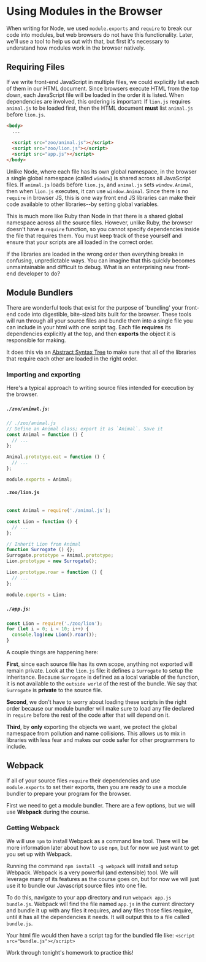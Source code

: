 # Using Modules in the Browser

When writing for Node, we used `module.exports` and `require` to break
our code into modules, but web browsers do not have this functionality.
Later, we'll use a tool to help us out with that, but first it's
necessary to understand how modules work in the browser natively.

## Requiring Files

If we write front-end JavaScript in multiple files, we could explicitly
list each of them in our HTML document. Since browsers execute HTML from
the top down, each JavaScript file will be loaded in the order it is
listed. When dependencies are involved, this ordering is important: If
`lion.js` requires `animal.js` to be loaded first, then the HTML
document **must** list `animal.js` before `lion.js`.

```html
<body>
  ...
  
  <script src="zoo/animal.js"></script>
  <script src="zoo/lion.js"></script>
  <script src="app.js"></script>
</body>
```

Unlike Node, where each file has its own global namespace, in the
browser a single global namespace (called `window`) is shared
across all JavaScript files. If `animal.js` loads before `lion.js`, and
`animal.js` sets `window.Animal`, then when `lion.js` executes, it can
use `window.Animal`. Since there is no `require` in browser JS, this is
one way front end JS libraries can make their code available to other
libraries--by setting global variables.

This is much more like Ruby than Node in that there is a shared global
namespace across all the source files. However, unlike Ruby, the browser
doesn't have a `require` function, so you cannot specify dependencies
inside the file that requires them. You must keep track of these
yourself and ensure that your scripts are all loaded in the correct
order.

If the libraries are loaded in the wrong order then everything breaks in
confusing, unpredictable ways. You can imagine that this quickly becomes
unmaintainable and difficult to debug. What is an enterprising new front-end developer to do?

## Module Bundlers
There are wonderful tools that exist for the purpose of 'bundling' your
front-end code into digestible, bite-sized bits built for the browser. These tools will run through all your source files and bundle them into a single file you can include in your html with one script tag. Each file **requires** its dependencies explicitly at the top, and then **exports** the object it is responsible for making.

It does this via an [Abstract Syntax Tree](https://en.wikipedia.org/wiki/Abstract_syntax_tree) to make sure that all of the libraries that require each other are loaded in the right order.

### Importing and exporting
Here's a typical approach to writing source files intended for
execution by the browser.

##### `./zoo/animal.js`:

```js
// ./zoo/animal.js
// Define an Animal class; export it as `Animal`. Save it
const Animal = function () {
  // ...
};

Animal.prototype.eat = function () {
  // ...
};

module.exports = Animal;
```

#### `.zoo/lion.js`
```js

const Animal = require('./animal.js');

const Lion = function () {
  // ...
};

// Inherit Lion from Animal
function Surrogate () {};
Surrogate.prototype = Animal.prototype;
Lion.prototype = new Surrogate();

Lion.prototype.roar = function () {
  // ...
};

module.exports = Lion;
```

##### `./app.js`:

```js
const Lion = require('./zoo/lion');
for (let i = 0; i < 10; i++) {
  console.log(new Lion().roar());
}
```

A couple things are happening here:

**First**, since each source file has its own scope, anything not exported will remain private. Look at the `lion.js` file: it defines a
`Surrogate` to setup the inheritance. Because `Surrogate` is
defined as a local variable of the function, it is not available to
the `outside world` of the rest of the bundle. We say that `Surrogate` is **private** to the source file.

**Second**, we don't have to worry about loading these scripts in the right order because our module bundler will make sure to load any file declared in `require` before the rest of the code after that will depend on it.

**Third**, by **only** exporting the objects we want, we protect the global namespace from pollution and name collisions. This allows us to mix in libraries with less fear and makes our code safer for other programmers to include.

## Webpack
If all of your source files `require` their dependencies and use `module.exports` to set their exports, then you are ready to use a module bundler to prepare your program for the browser.

First we need to get a module bundler. There are a few options, but we will use **Webpack** during the course.

### Getting Webpack
We will use `npm` to install Webpack as a command line tool. There will be more information later about how to use `npm`, but for now we just want to get you set up with Webpack.

Running the command `npm install -g webpack` will install and setup Webpack. Webpack is a very powerful (and extensible) tool. We will leverage many of its features as the course goes on, but for now we will just use it to bundle our Javascript source files into one file.

To do this, navigate to your app directory and run `webpack app.js bundle.js`. Webpack will find the file named `app.js` in the current directory and bundle it up with any files it requires, and any files those files require, until it has all the dependencies it needs. It will output this to a file called `bundle.js`.

Your html file would then have a script tag for the bundled file like:
`<script src="bundle.js"></script>`

Work through tonight's homework to practice this!
